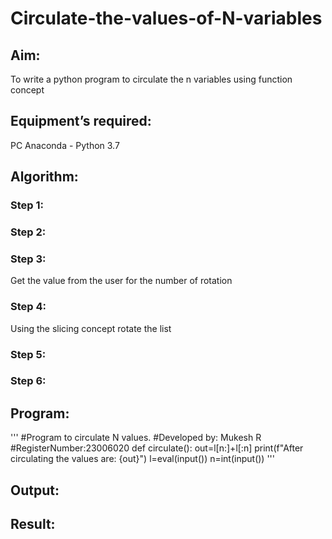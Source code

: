 # Circulate-the-values-of-N-variables
## Aim:
To write a python program to circulate the n variables using function concept
## Equipment’s required:
PC
Anaconda - Python 3.7
## Algorithm: 
### Step 1: 
### Step 2: 
### Step 3: 
Get the value from the user for the number of rotation
### Step 4: 
Using the slicing concept rotate the list

### Step 5: 
### Step 6: 
## Program:
''' #Program to circulate N values.
#Developed by: Mukesh R
#RegisterNumber:23006020
def circulate():
    out=l[n:]+l[:n]
    print(f"After circulating the values are: {out}")
l=eval(input())
n=int(input()) '''
## Output:


## Result:
